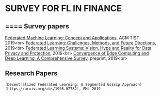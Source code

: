 # SURVEY FOR FL IN FINANCE
====
Survey papers
----
[Federated Machine Learning: Concept and Applications](https://dl.acm.org/citation.cfm?id=3298981), ACM TIST 2019\<br>
[Federated Learning: Challenges, Methods, and Future Directions](https://arxiv.org/pdf/1908.07873.pdf), 2019\<br>
[Federated Learning Systems: Vision, Hype and Reality for Data Privacy and Protection](https://arxiv.org/pdf/1907.09693.pdf), 2019\<br>
[Convergence of Edge Computing and Deep Learning: A Comprehensive Survey](https://arxiv.org/pdf/1907.08349.pdf), preprint, 2019\<br>

Research Papers
----
    [Decentralized Federated Learning: A Segmented Gossip Approach](https://arxiv.org/abs/1908.07782), FML 2019






